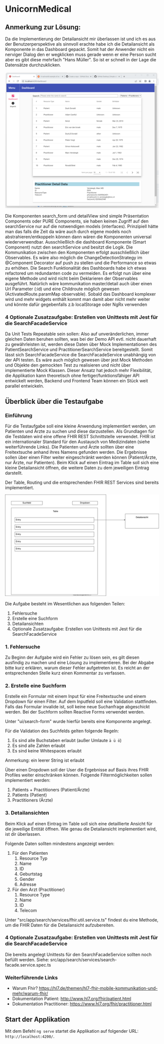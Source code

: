 # UnicornMedical

## Anmerkung zur Lösung:
Da die Implementierung der Detailansicht mir überlassen ist und ich es aus der Benutzerperspektive als sinnvoll erachte habe ich die Detailansicht als Komponente in das Dashboard gepackt.
Somit hat der Anwender nicht ein nerviger Dialog den er wegklicken muss gerade wenn er eine Person sucht aber es gibt diese mehrfach "Hans Müller". So ist er schnell in der Lage die 
Datensätze durchzuklicken.

![Alt text](screenshot_ui.png)

Die Komponenten search_form und detailView sind simple Präsentation Components oder PURE Components, sie haben keinen Zugriff auf den searchService nur auf die notwendigen models (interfaces). 
Prinzipiell hätte man das falls die Zeit da wäre auch durch eigene models noch abstrahieren/entkoppeln können dann wären die Komponenten universal wiederverwendbar.
Ausschließlich die dashboard Komponente (Smart Component) nutzt den searchService und besitzt die Logik. Die Kommunikation zwischen den Komponenten erfolgt ausschließlich über Observables.
Es wäre also möglich die ChangeDetectionStrategy im @Component Decorator auf push zu stellen und die Performance so etwas zu erhöhen.
Die Search Funktionalität des Dashboards habe ich etwas refactored um redundanten code zu vermeiden. Es erfolgt nun über eine eigene Methode und wird nicht beim Deklarieren der Observables ausgeführt. 
Natürlich wäre kommunikation master/detail auch über einen Url Parameter (:id) und eine Childroute möglich gewesen (ActivatedRoute.paramMap observable). Sobald das Dashboard komplexer wird und mehr widgets enthält kommt man damit aber nicht mehr weiter und könnte dafür gegebenfalls z.b localStorage oder NgRx verwenden 

### 4 Optionale Zusatzaufgabe: Erstellen von Unittests mit Jest für die SearchFacadeService
Da Unit Tests Repeatable sein sollen: Also auf unveränderlichen, immer gleichen Daten beruhen sollten, was bei der Demo API evtl. nicht dauerhaft zu gewährleisten ist, werden diese Daten über Mock Implementationen des PatientSearchService und PractitionerSearchService bereitgestellt. Somit lässt sich SearchFacadeService die SearchFacadeService unabhängig von der API testen.
Es wäre auch möglich gewesen über jest Mock Methoden und Objekte den gemockten Test zu realisieren und nicht über implementierte Mock Klassen. 
Dieser Ansatz hat jedoch mehr Flexibilität, die Applikation kann theoretisch ohne fertiger/funktionsfähiger API entwickelt werden, Backend und Frontend Team können ein Stück weit parallel entwickeln.

## Überblick über die Testaufgabe

### Einführung

Für die Testaufgabe soll eine kleine Anwendung implementiert werden, um Patienten und Ärzte zu suchen und diese darzustellen.
Als Grundlagen für die Testdaten wird eine offene FHIR REST Schnittstelle verwendet.
FHIR ist ein internationaler Standard für den Austausch von Medizindaten (siehe weiterführende Links).
Die Patienten und Ärzte sollten über eine Freitextsuche anhand ihres Namens gefunden werden. Die Ergebnisse sollen über einen Filter weiter
eingeschränkt werden können (Patient/Ärzte, nur Ärzte, nur Patienten).
Beim Klick auf einen Eintrag im Table soll sich eine kleine Detailansicht öffnen, die weitere Daten zu dem jeweiligen Eintrag darstellt.

Der Table, Routing und die entsprechenden FHIR REST Services sind bereits implementiert.

![Alt text](readme_diag.svg)

Die Aufgabe besteht im Wesentlichen aus folgenden Teilen:

1. Fehlersuche
2. Erstelle eine Suchform
3. Detailansichten
4. Optionale Zusatzaufgabe: Erstellen von Unittests mit Jest für die SearchFacadeService

### 1. Fehlersuche

Zu Beginn der Aufgabe wird ein Fehler zu lösen sein, es gilt diesen ausfindig zu machen und eine Lösung zu implementieren.
Bei der Abgabe bitte kurz erklären, warum dieser Fehler aufgetreten ist.
Es reicht an der entsprechenden Stelle kurz einen Kommentar zu verfassen.

### 2. Erstelle eine Suchform

Erstelle ein Formular mit einem Input für eine Freitextsuche und einem Dropdown für einen Filter.
Auf dem Inputfeld soll eine Validation stattfinden. Falls das Formular invalide ist, soll keine neue Suchanfrage abgeschickt werden.
Bei der Suchform sollten Reactive Forms verwendet werden.

Unter "ui/search-form" wurde hierfür bereits eine Komponente angelegt.

Für die Validation des Suchfelds gelten folgende Regeln:

1. Es sind alle Buchstaben erlaubt (außer Umlaute `ä ü ö`)
2. Es sind alle Zahlen erlaubt
3. Es sind keine Whitespaces erlaubt

Anmerkung: ein leerer String ist erlaubt

Über einen Dropdown soll der User die Ergebnisse auf Basis ihres FHIR Profiles weiter einschränken können.
Folgende Filtermöglichkeiten sollen implementiert werden:

1. Patients + Practitioners (Patient/Ärzte)
2. Patients (Patient)
3. Practitioners (Ärzte)

### 3. Detailansichten

Beim Klick auf einen Eintrag im Table soll sich eine detaillierte Ansicht für die jeweilige Entität öffnen.
Wie genau die Detailansicht implementiert wird, ist dir überlassen.

Folgende Daten sollten mindestens angezeigt werden:

1. Für den Patienten
   1. Resource Typ
   2. Name
   3. ID
   4. Geburtstag
   5. Gender
   6. Adresse
2. Für den Arzt (Practitioner)
   1. Resource Type
   2. Name
   3. ID
   4. Telecom

Unter "src/app/search/services/fhir.util.service.ts" findest du eine Methode, um die FHIR Daten für die Detailansicht
aufzubereiten.

### 4 Optionale Zusatzaufgabe: Erstellen von Unittests mit Jest für die SearchFacadeService

Die bereits angelegt Unittests für den SearchFacadeService sollten noch befüllt werden.
Siehe: src/app/search/services/search-facade.service.spec.ts

### Weiterführende Links

- Warum Fhir? <https://hl7.de/themen/hl7-fhir-mobile-kommunikation-und-mehr/warum-fhir/>
- Dokumentation Patient: <http://www.hl7.org/fhir/patient.html>
- Dokumentation Practitioner: <https://www.hl7.org/fhir/practitioner.html>

## Start der Applikation

Mit dem Befehl `ng serve` startet die Applikation auf folgender URL: `http://localhost:4200/`.
